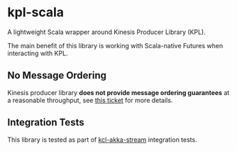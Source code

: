 # kpl-scala
A lightweight Scala wrapper around Kinesis Producer Library (KPL).

The main benefit of this library is working with Scala-native Futures when
interacting with KPL.

## No Message Ordering
Kinesis producer library **does not provide message ordering guarantees** at a reasonable throughput,
see [this ticket](https://github.com/awslabs/amazon-kinesis-producer/issues/23) for more details.

## Integration Tests
This library is tested as part of [kcl-akka-stream](https://github.com/StreetContxt/kcl-akka-stream)
integration tests.
